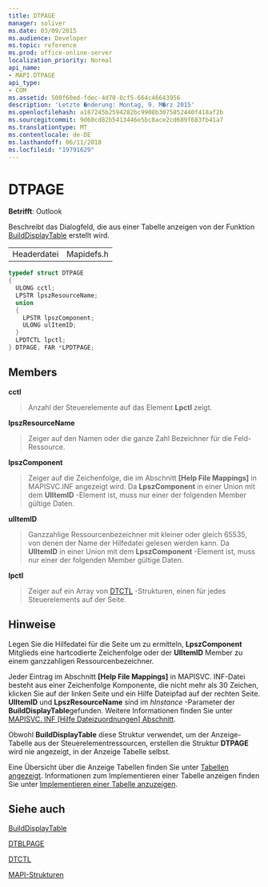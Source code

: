 ```yaml
---
title: DTPAGE
manager: soliver
ms.date: 03/09/2015
ms.audience: Developer
ms.topic: reference
ms.prod: office-online-server
localization_priority: Normal
api_name:
- MAPI.DTPAGE
api_type:
- COM
ms.assetid: 500f60ed-fdec-4d70-8cf5-664c46643956
description: 'Letzte �nderung: Montag, 9. M�rz 2015'
ms.openlocfilehash: a187245b2594282bc9908b3075852440f418af2b
ms.sourcegitcommit: 9d60cd82b5413446e5bc8ace2cd689f683fb41a7
ms.translationtype: MT
ms.contentlocale: de-DE
ms.lasthandoff: 06/11/2018
ms.locfileid: "19791629"
---
```

# <a name="dtpage"></a>DTPAGE

  
  
**Betrifft**: Outlook 
  
Beschreibt das Dialogfeld, die aus einer Tabelle anzeigen von der Funktion [BuildDisplayTable](builddisplaytable.md) erstellt wird. 
  
|||
|:-----|:-----|
|Headerdatei  <br/> |Mapidefs.h  <br/> |
   
```cpp
typedef struct DTPAGE
{
  ULONG cctl;
  LPSTR lpszResourceName;
  union
  {
    LPSTR lpszComponent;
    ULONG ulItemID;
  }
  LPDTCTL lpctl;
} DTPAGE, FAR *LPDTPAGE;

```

## <a name="members"></a>Members

 **cctl**
  
> Anzahl der Steuerelemente auf das Element **Lpctl** zeigt. 
    
 **lpszResourceName**
  
> Zeiger auf den Namen oder die ganze Zahl Bezeichner für die Feld-Ressource. 
    
 **lpszComponent**
  
> Zeiger auf die Zeichenfolge, die im Abschnitt **[Help File Mappings]** in MAPISVC.INF angezeigt wird. Da **LpszComponent** in einer Union mit dem **UlItemID** -Element ist, muss nur einer der folgenden Member gültige Daten. 
    
 **ulItemID**
  
> Ganzzahlige Ressourcenbezeichner mit kleiner oder gleich 65535, von denen der Name der Hilfedatei gelesen werden kann. Da **UlItemID** in einer Union mit dem **LpszComponent** -Element ist, muss nur einer der folgenden Member gültige Daten. 
    
 **lpctl**
  
> Zeiger auf ein Array von [DTCTL](dtctl.md) -Strukturen, einen für jedes Steuerelements auf der Seite. 
    
## <a name="remarks"></a>Hinweise

Legen Sie die Hilfedatei für die Seite um zu ermitteln, **LpszComponent** Mitglieds eine hartcodierte Zeichenfolge oder der **UlItemID** Member zu einem ganzzahligen Ressourcenbezeichner. 
  
Jeder Eintrag im Abschnitt **[Help File Mappings]** in MAPISVC. INF-Datei besteht aus einer Zeichenfolge Komponente, die nicht mehr als 30 Zeichen, klicken Sie auf der linken Seite und ein Hilfe Dateipfad auf der rechten Seite. **UlItemID** und **LpszResourceName** sind im _hInstance_ -Parameter der **BuildDisplayTable**gefunden. Weitere Informationen finden Sie unter [MAPISVC. INF [Hilfe Dateizuordnungen] Abschnitt](mapisvc-inf-help-file-mappings-section.md).
  
Obwohl **BuildDisplayTable** diese Struktur verwendet, um der Anzeige-Tabelle aus der Steuerelementressourcen, erstellen die Struktur **DTPAGE** wird nie angezeigt, in der Anzeige Tabelle selbst. 
  
Eine Übersicht über die Anzeige Tabellen finden Sie unter [Tabellen angezeigt](display-tables.md). Informationen zum Implementieren einer Tabelle anzeigen finden Sie unter [Implementieren einer Tabelle anzuzeigen](display-table-implementation.md).
  
## <a name="see-also"></a>Siehe auch



[BuildDisplayTable](builddisplaytable.md)
  
[DTBLPAGE](dtblpage.md)
  
[DTCTL](dtctl.md)


[MAPI-Strukturen](mapi-structures.md)

